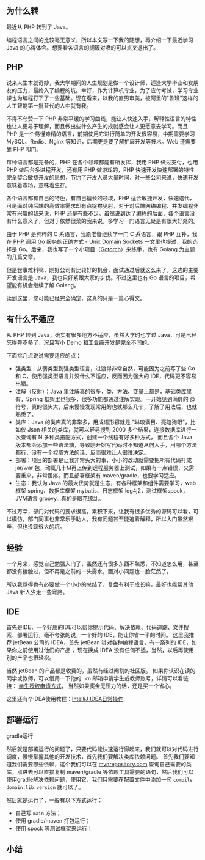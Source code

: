 为什么转
----

最近从 PHP 转到了 Java。

编程语言之间的比较毫无意义，所以本文写一下我的随想，再介绍一下最近学习 Java 的心得体会。想要看各语言的拥簇对喷的可以点叉退出了。

PHP
---
说来人生本就奇妙，我大学期间的人生规划是做一个设计师，适逢大学毕业和女朋友的压力，最终入了编程的坑。幸好，作为计算机专业，为了应付考试，学习专业课也为编程打下了一些基础。现在看来，以我的直男审美，被阿里的"鲁班"这样的人工智能第一批替代的人中就有我。

不得不夸赞一下 PHP 非常平缓的学习曲线，能让人快速入手，解释性语言的特性也让人更易于理解，而且做出些什么产生的成就感会让人更愿意去学习。而且 PHP 是一个易懂难精的语言，前期使用它进行简单的开发很容易，中期需要学习 MySQL、Redis、Nginx 等知识，后期更是要了解扩展开发等技术。Web 还需要靠 PHP 叩门。

每种语言都是完备的，PHP 在各个领域都能有所发挥，我用 PHP 做过支付，也用 PHP 做后台多进程开发，还有用 PHP 做游戏的，PHP 快速开发快速部署的特性完全契合敏捷开发的思想，节约了开发人员大量时间，对一些公司来说，快速开发意味着市场，意味着生存。

各个语言都有自己的特色，有自己擅长的领域，PHP 适合敏捷开发，快速迭代，可是面对纯后端的高效率需求却有点捉襟见肘，对于对后端网络编程、并发编程非常有兴趣的我来说，PHP 还是有些不足。虽然说到达了编程的后面，各个语言没有什么意义了，但对于依然很菜的我来说，多学习一门语言无疑是有很大好处的。

由于 PHP 是纯粹的 C 系语言，我原准备继续学一门 C 系语言，跟 PHP 互补，我在 [PHP 调用 Go 服务的正确方式 - Unix Domain Sockets](http://www.cnblogs.com/zhenbianshu/p/7265415.html) 一文里也提过，我的选择是 Go。后来，我也写了一个小项目（[Gotorch](https://github.com/zhenbianshu/gotorch)）来练手，也有 Golang 为主题的几篇文章。

但是世事难料嘛，刚好公司有比较好的机会，面试通过后就这么来了，这边的主要开发语言是 Java，我也只好紧跟大家的步伐。不过这里也有 Go 语言的项目，希望能有机会继续了解 Golang。

读到这里，您可能已经完全确定，这真的只是一篇心得文。

有什么不适应
------
从 PHP 转到 Java，确实有很多地方不适应，虽然大学时也学过 Java，可是已经忘得差不多了，况且写小 Demo 和工业级开发是完全不同的。

下面挑几点说说需要适应的点：

- 强类型：从弱类型到强类型语言，过渡得非常自然，可能因为之前写了些 Go 和 C，使用强类型语言并没什么不适应，反而因为强大的 IDE，代码更不容易出错。
- 注解（反射）：Java 里注解真的很多，类、方法、变量上都是，基础类库里有，Spring 框架里也很多，很多功能都通过注解实现。一开始见到满屏的 @ 符号，真的很头大，后来慢慢发现常用的也就那么几个，了解了用法后，也就熟悉了。
- 类库：Java 的类库真的非常多，用成语形容就是 "琳琅满目、亮瞎狗眼"，比如仅 Json 相关的类库，就可以轻易搜到 2000 多个结果，连接数据库进行一次查询有 N 多种类搭配方式，创建一个线程有好多种方式，
而且各个 Java 版本都会添加一些语法糖，导致刚开始写代码时不知道从何入手，用哪个方法都行，没有一个权威方法的话，反而很难让人很难决定。
- 部署：项目的部署是让我非常头大的事，小小的改动就需要把所有代码打成 jar/war 包，动辄几十M再上传到远程服务器上测试，如果有一点错误，又需要重来，非常蛋疼。而且部署框架有 maven/gradle，也要学习适应。
- 生态：我认为 Java 的最大优势就是生态，有各种框架和组件需要学习，web框架 spring、数据库框架 mybatis、日志框架 log4j2，测试框架spock，JVM语言 groovy...真的是眼花缭乱。

不过万幸，部门对代码的要求很高，累积下来，让我有很多优秀的源码可以看，可以模仿，部门同事也非常乐于助人，我有问题甚至能追着解释，所以入门虽然艰辛，但也没踩很大的坑。

经验
---
一个月来，感觉自己勉强入门了，虽然还有很多东西不熟悉，不知道怎么用，甚至都没有接触过，但不再是之前的一头雾水，面对小问题也一脸茫然了。

所以我觉得也有必要做一个小小的总结了，复盘有利于成长嘛，最好也能帮其他 Java 新人少走一些弯路。

IDE
---
首先是IDE，一个好用的IDE可以帮你提示代码、解决依赖、代码追踪、文件搜索、部署运行，毫不夸张的说，一个好的 IDE，能让你省一半的时间。
这里我推荐 jetBean 公司的 IDEA，首先 jetBean 针对各种编程语言，有一系列的 IDE，如果你之前使用过他们的产品 ，现在换成 IDEA 没有任何不适，当然，以后再使用别的产品也很轻松。

当然 jetBean 的产品都是收费的，虽然有经过阉割的社区版。 如果你认识在读的同学或教师，可以借用一下他的 `.cn` 邮箱申请学生或教师账号，详情可以看链接： [学生授权申请方式](https://sales.jetbrains.com/hc/zh-cn/articles/207154369-%E5%AD%A6%E7%94%9F%E6%8E%88%E6%9D%83%E7%94%B3%E8%AF%B7%E6%96%B9%E5%BC%8F)， 当然如果奖金无压力的话，还是买一个省心。

这里还有个IDEA使用教程：[IntelliJ IDEA日常操作](http://blog.2baxb.me/archives/1592)

部署运行
----
gradle运行

然后就是部署运行的问题了，只要代码能快速运行得起来，我们就可以对代码进行调度，慢慢掌握其他的开发技术，首先我们要解决类库依赖问题。
首先我们要知道我们需要哪些依赖，这个我们可以在 [mvnrepository.com](http://mvnrepository.com) 查询自己需要的类库，点进去可以直接复制 maven/gradle 等依赖工具需要的语句，然后我们可以使用gradle解决依赖问题，使用它，我们只需要在配置文件中添加一句 `compile domain:lib:version` 就可以了。

然后就是运行了，一般有以下方式运行：
- 自己写 `main` 方法；
- 使用 gradle/maven 打包运行；
- 使用 spock 等测试框架来运行；

小结
---









